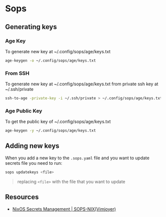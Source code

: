 # Sops

## Generating keys

### Age Key

To generate new key at ~/.config/sops/age/keys.txt

```bash
age-keygen -o ~/.config/sops/age/keys.txt
```

### From SSH

To generate new key at ~/.config/sops/age/keys.txt from private ssh key at ~/.ssh/private

```bash
ssh-to-age -private-key -i ~/.ssh/private > ~/.config/sops/age/keys.txt
```

### Age Public Key

To get the public key of ~/.config/sops/age/keys.txt

```bash
age-keygen -y ~/.config/sops/age/keys.txt
```

## Adding new keys

When you add a new key to the `.sops.yaml` file and you want to update secrets file you need to run:

```bash
sops updatekeys <file>
```

> replacing `<file>` with the file that you want to update

## Resources

- [NixOS Secrets Management | SOPS-NIX(Vimjoyer)](https://www.youtube.com/watch?v=G5f6GC7SnhU)
